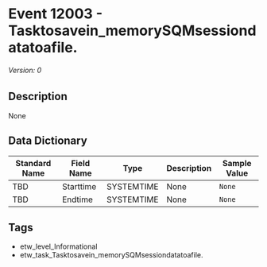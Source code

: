 # Event 12003 - Tasktosavein_memorySQMsessiondatatoafile.
###### Version: 0

## Description
None

## Data Dictionary
|Standard Name|Field Name|Type|Description|Sample Value|
|---|---|---|---|---|
|TBD|Starttime|SYSTEMTIME|None|`None`|
|TBD|Endtime|SYSTEMTIME|None|`None`|

## Tags
* etw_level_Informational
* etw_task_Tasktosavein_memorySQMsessiondatatoafile.